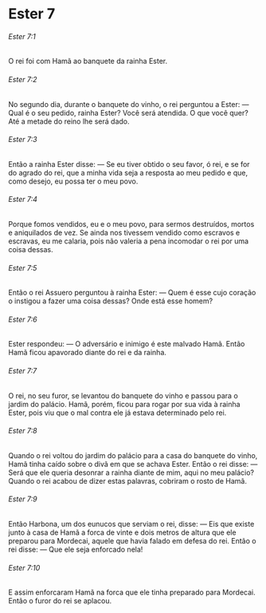 # Ester 7

###### Ester 7:1

O rei foi com Hamã ao banquete da rainha Ester.

###### Ester 7:2

No segundo dia, durante o banquete do vinho, o rei perguntou a Ester: — Qual é o seu pedido, rainha Ester? Você será atendida. O que você quer? Até a metade do reino lhe será dado.

###### Ester 7:3

Então a rainha Ester disse: — Se eu tiver obtido o seu favor, ó rei, e se for do agrado do rei, que a minha vida seja a resposta ao meu pedido e que, como desejo, eu possa ter o meu povo.

###### Ester 7:4

Porque fomos vendidos, eu e o meu povo, para sermos destruídos, mortos e aniquilados de vez. Se ainda nos tivessem vendido como escravos e escravas, eu me calaria, pois não valeria a pena incomodar o rei por uma coisa dessas.

###### Ester 7:5

Então o rei Assuero perguntou à rainha Ester: — Quem é esse cujo coração o instigou a fazer uma coisa dessas? Onde está esse homem?

###### Ester 7:6

Ester respondeu: — O adversário e inimigo é este malvado Hamã. Então Hamã ficou apavorado diante do rei e da rainha.

###### Ester 7:7

O rei, no seu furor, se levantou do banquete do vinho e passou para o jardim do palácio. Hamã, porém, ficou para rogar por sua vida à rainha Ester, pois viu que o mal contra ele já estava determinado pelo rei.

###### Ester 7:8

Quando o rei voltou do jardim do palácio para a casa do banquete do vinho, Hamã tinha caído sobre o divã em que se achava Ester. Então o rei disse: — Será que ele queria desonrar a rainha diante de mim, aqui no meu palácio? Quando o rei acabou de dizer estas palavras, cobriram o rosto de Hamã.

###### Ester 7:9

Então Harbona, um dos eunucos que serviam o rei, disse: — Eis que existe junto à casa de Hamã a forca de vinte e dois metros de altura que ele preparou para Mordecai, aquele que havia falado em defesa do rei. Então o rei disse: — Que ele seja enforcado nela!

###### Ester 7:10

E assim enforcaram Hamã na forca que ele tinha preparado para Mordecai. Então o furor do rei se aplacou.

